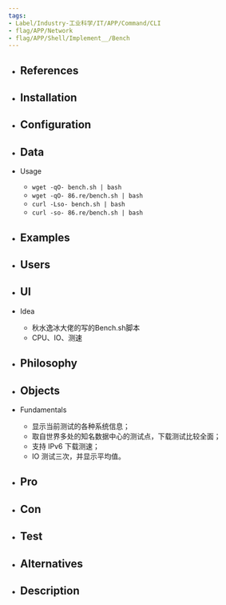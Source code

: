 ```yaml
---
tags:
- Label/Industry-工业科学/IT/APP/Command/CLI
- flag/APP/Network
- flag/APP/Shell/Implement__/Bench
---
```


- References
    - 

- Installation
    - 

- Configuration
    - 

- Data
    - 

- Usage
    - `wget -qO- bench.sh | bash`
    - `wget -qO- 86.re/bench.sh | bash`
    - `curl -Lso- bench.sh | bash`
    - `curl -so- 86.re/bench.sh | bash`

- Examples
    - 

- Users
    - 

- UI
    - 

- Idea
    - 秋水逸冰大佬的写的Bench.sh脚本
    - CPU、IO、测速

- Philosophy
    - 

- Objects
    - 

- Fundamentals
    - 显示当前测试的各种系统信息；
    - 取自世界多处的知名数据中心的测试点，下载测试比较全面；
    - 支持 IPv6 下载测速；
    - IO 测试三次，并显示平均值。

- Pro
    - 

- Con
    - 

- Test
    - 

- Alternatives
    - 

- Description
    - 
